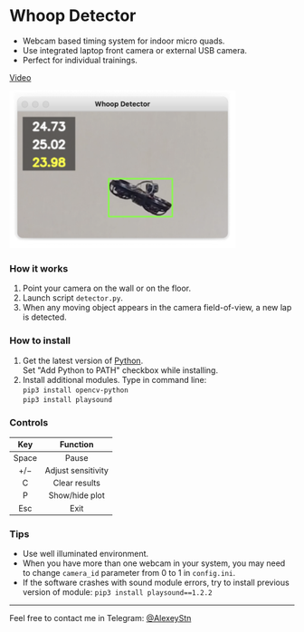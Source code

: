 # Whoop Detector

* Webcam based timing system for indoor micro quads.
* Use integrated laptop front camera or external USB camera.
* Perfect for individual trainings.

[Video](https://youtu.be/SmLjgBpX1IA)

<img src="screenshot.png" width="400" />


### How it works
1) Point your camera on the wall or on the floor.
2) Launch script `detector.py`.
3) When any moving object appears in the camera field-of-view, a new lap is detected.

### How to install
1) Get the latest version of [Python](https://www.python.org/downloads/). <br>
Set "Add Python to PATH" checkbox while installing.
2) Install additional modules. Type in command line: <br>
`pip3 install opencv-python` <br>
`pip3 install playsound`

### Controls
| Key  | Function |
|:----:|:--------:|
| Space | Pause |
| +/− | Adjust sensitivity |
| C | Clear results |
| P | Show/hide plot |
| Esc | Exit |

### Tips
* Use well illuminated environment.
* When you have more than one webcam in your system, you may need to change `camera_id` parameter from 0 to 1 in `config.ini`.
* If the software crashes with sound module errors, try to install previous version of module: `pip3 install playsound==1.2.2`

---
Feel free to contact me in Telegram: [@AlexeyStn](https://t.me/AlexeyStn)
